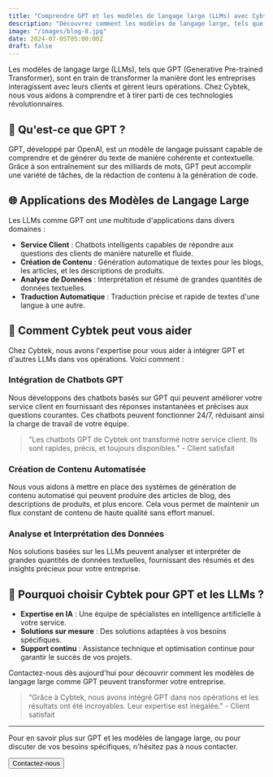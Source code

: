 ```yaml
---
title: "Comprendre GPT et les modèles de langage large (LLMs) avec Cybtek"
description: "Découvrez comment les modèles de langage large, tels que GPT, révolutionnent les entreprises et comment Cybtek peut vous aider à les intégrer."
image: "/images/blog-8.jpg"
date: 2024-07-05T05:00:00Z
draft: false
---
```


Les modèles de langage large (LLMs), tels que GPT (Generative Pre-trained Transformer), sont en train de transformer la manière dont les entreprises interagissent avec leurs clients et gèrent leurs opérations. Chez Cybtek, nous vous aidons à comprendre et à tirer parti de ces technologies révolutionnaires.

## 🤖 Qu'est-ce que GPT ?

GPT, développé par OpenAI, est un modèle de langage puissant capable de comprendre et de générer du texte de manière cohérente et contextuelle. Grâce à son entraînement sur des milliards de mots, GPT peut accomplir une variété de tâches, de la rédaction de contenu à la génération de code.

## 🌐 Applications des Modèles de Langage Large

Les LLMs comme GPT ont une multitude d'applications dans divers domaines :

- **Service Client** : Chatbots intelligents capables de répondre aux questions des clients de manière naturelle et fluide.
- **Création de Contenu** : Génération automatique de textes pour les blogs, les articles, et les descriptions de produits.
- **Analyse de Données** : Interprétation et résumé de grandes quantités de données textuelles.
- **Traduction Automatique** : Traduction précise et rapide de textes d'une langue à une autre.

## 🚀 Comment Cybtek peut vous aider

Chez Cybtek, nous avons l'expertise pour vous aider à intégrer GPT et d'autres LLMs dans vos opérations. Voici comment :

### Intégration de Chatbots GPT

Nous développons des chatbots basés sur GPT qui peuvent améliorer votre service client en fournissant des réponses instantanées et précises aux questions courantes. Ces chatbots peuvent fonctionner 24/7, réduisant ainsi la charge de travail de votre équipe.

> "Les chatbots GPT de Cybtek ont transformé notre service client. Ils sont rapides, précis, et toujours disponibles." - Client satisfait

### Création de Contenu Automatisée

Nous vous aidons à mettre en place des systèmes de génération de contenu automatisé qui peuvent produire des articles de blog, des descriptions de produits, et plus encore. Cela vous permet de maintenir un flux constant de contenu de haute qualité sans effort manuel.

### Analyse et Interprétation des Données

Nos solutions basées sur les LLMs peuvent analyser et interpréter de grandes quantités de données textuelles, fournissant des résumés et des insights précieux pour votre entreprise.

## 🤝 Pourquoi choisir Cybtek pour GPT et les LLMs ?

- **Expertise en IA** : Une équipe de spécialistes en intelligence artificielle à votre service.
- **Solutions sur mesure** : Des solutions adaptées à vos besoins spécifiques.
- **Support continu** : Assistance technique et optimisation continue pour garantir le succès de vos projets.

Contactez-nous dès aujourd'hui pour découvrir comment les modèles de langage large comme GPT peuvent transformer votre entreprise.

> "Grâce à Cybtek, nous avons intégré GPT dans nos opérations et les résultats ont été incroyables. Leur expertise est inégalée." - Client satisfait

---

Pour en savoir plus sur GPT et les modèles de langage large, ou pour discuter de vos besoins spécifiques, n'hésitez pas à nous contacter.

<Button href="/contact" variant="primary">Contactez-nous</Button>
